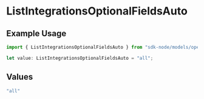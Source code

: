 # ListIntegrationsOptionalFieldsAuto

## Example Usage

```typescript
import { ListIntegrationsOptionalFieldsAuto } from "sdk-node/models/operations";

let value: ListIntegrationsOptionalFieldsAuto = "all";
```

## Values

```typescript
"all"
```